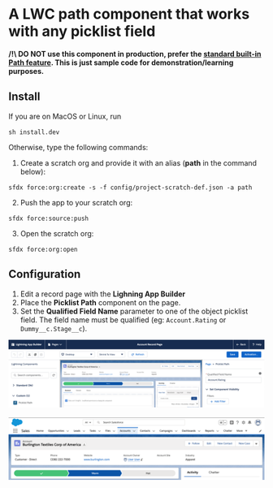 # A LWC path component that works with any picklist field

**/!\ DO NOT use this component in production, prefer the [standard built-in Path feature](https://help.salesforce.com/articleView?id=path_overview.htm&type=5). This is just sample code for demonstration/learning purposes.**

## Install
If you are on MacOS or Linux, run

```
sh install.dev
```

Otherwise, type the following commands:


1. Create a scratch org and provide it with an alias (**path** in the command below):

```
sfdx force:org:create -s -f config/project-scratch-def.json -a path
```

2. Push the app to your scratch org:

```
sfdx force:source:push
```

3. Open the scratch org:

```
sfdx force:org:open
```

## Configuration
1. Edit a record page with the **Lighning App Builder**
1. Place the **Picklist Path** component on the page.
2. Set the **Qualified Field Name** parameter to one of the object picklist field. The field name must be qualified (eg: `Account.Rating` or `Dummy__c.Stage__c`).

<img src="screenshots/lightning-app-builder.png" alt="Lightning App Builder configuration">
<br/>
<br/>
<img src="screenshots/runtime.png" alt="Component at runtime">